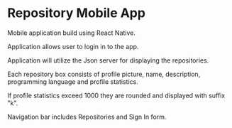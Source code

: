 # Repository Mobile App

Mobile application build using React Native. 

Application allows user to login in to the app. 

Application will utilize the Json server for displaying the repositories. 

Each repository box consists of profile picture, name, description, programming language and profile statistics.

If profile statistics exceed 1000 they are rounded and displayed with suffix "k".

Navigation bar includes Repositories and Sign In form. 

